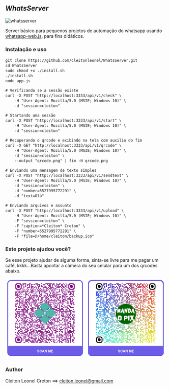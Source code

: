 ## _WhatsServer_

<img src="https://github.com/cleitonleonel/WhatsServer/blob/master/whats.png?raw=true" alt="whatsserver" width="200"/>

Server básico para pequenos projetos de automação do whatsapp usando [whatsapp-web.js](https://wwebjs.dev/),
para fins didáticos.

### Instalação e uso

```shell
git clone https://github.com/cleitonleonel/WhatsServer.git
cd WhatsServer
sudo chmod +x ./install.sh
./install.sh
node app.js
```

```shell
# Verificando se a sessão existe
curl -X POST "http://localhost:3333/api/v1/check" \
    -H "User-Agent: Mozilla/5.0 (MSIE; Windows 10)" \
    -d "session=cleiton"
```

```shell
# Startando uma sessão
curl -X POST "http://localhost:3333/api/v1/start" \
    -H "User-Agent: Mozilla/5.0 (MSIE; Windows 10)" \
    -d "session=cleiton"
```

```shell
# Recuperando o qrcode e exibindo na tela com auxilio do fim
curl -X GET "http://localhost:3333/api/v1/qrcode" \
    -H "User-Agent: Mozilla/5.0 (MSIE; Windows 10)" \
    -d "session=cleiton" \
    --output "qrcode.png" | fim -H qrcode.png
```

```shell
# Enviando uma mensagem de texto simples
curl -X POST "http://localhost:3333/api/v1/sendtext" \
    -H "User-Agent: Mozilla/5.0 (MSIE; Windows 10)" \
    -d "session=cleiton" \
    -d "number=5527995772291" \
    -d "text=Olá"
```

```shell
# Enviando arquivos e assunto
curl -X POST "http://localhost:3333/api/v1/upload" \
    -H "User-Agent: Mozilla/5.0 (MSIE; Windows 10)" \
    -F "session=cleiton" \
    -F "caption=*Cleiton* Creton" \
    -F "number=5527995772291" \
    -F "file=@/home/cleiton/backup.ico"
```

### Este projeto ajudou você?

Se esse projeto ajudar de alguma forma, sinta-se livre para me pagar um café, kkkk...Basta apontar a câmera do seu celular para um dos qrcodes abaixo.

<img src="https://github.com/cleitonleonel/pypix/blob/master/qrcode.png?raw=true" alt="QRCode Doação" width="250"/>

<img src="https://github.com/cleitonleonel/pypix/blob/master/artistic.gif?raw=true" alt="QRCode Doação" width="250"/>

### Author

Cleiton Leonel Creton ==> cleiton.leonel@gmail.com
